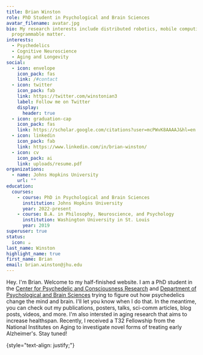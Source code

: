 ```yaml
---
title: Brian Winston
role: PhD Student in Psychological and Brain Sciences
avatar_filename: avatar.jpg
bio: My research interests include distributed robotics, mobile computing and
  programmable matter.
interests:
  - Psychedelics
  - Cognitive Neuroscience
  - Aging and Longevity
social:
  - icon: envelope
    icon_pack: fas
    link: /#contact
  - icon: twitter
    icon_pack: fab
    link: https://twitter.com/winstonian3
    label: Follow me on Twitter
    display:
      header: true
  - icon: graduation-cap
    icon_pack: fas
    link: https://scholar.google.com/citations?user=mcPWvK8AAAAJ&hl=en
  - icon: linkedin
    icon_pack: fab
    link: https://www.linkedin.com/in/brian-winston/
  - icon: cv
    icon_pack: ai
    link: uploads/resume.pdf
organizations:
  - name: Johns Hopkins University
    url: ""
education:
  courses:
    - course: PhD in Psychological and Brain Sciences
      institution: Johns Hopkins University
      year: 2022-present
    - course: B.A. in Philosophy, Neuroscience, and Psychology
      institution: Washington University in St. Louis
      year: 2019
superuser: true
status:
  icon: ☕️
last_name: Winston
highlight_name: true
first_name: Brian
email: brian.winston@jhu.edu
---
```


Hey. I'm Brian. Welcome to my half-finished website. I am a PhD student in the [Center for Psychedelic and Consciousness Research](https://hopkinspsychedelic.org/) and [Department of Psychological and Brain Sciences](https://pbs.jhu.edu/) trying to figure out how psychedelics change the mind and brain. I'll let you know when I do that. In the meantime, you can check out my publications, posters, talks, sci-comm articles, blog posts, videos, and more. 
I'm also intersted in aging research that aims to increase healthspan. Recently, I received a T32 Fellowship from the National Institutes on Aging to investigate novel forms of treating early Alzheimer's. Stay tuned!

{style="text-align: justify;"}
